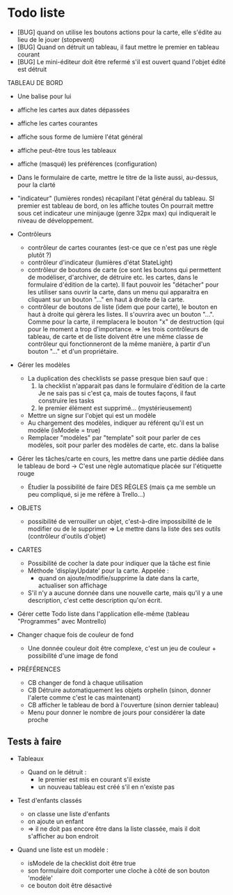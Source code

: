 # Todo liste

* [BUG] quand on utilise les boutons actions pour la carte, elle s'édite au lieu de le jouer (stopevent)
* [BUG] Quand on détruit un tableau, il faut mettre le premier en tableau courant
* [BUG] Le mini-éditeur doit être refermé s'il est ouvert quand l'objet édité est détruit

TABLEAU DE BORD
  * Une balise <dashboard> pour lui
  * affiche les cartes aux dates dépassées
  * affiche les cartes courantes
  * affiche sous forme de lumière l'état général
  * affiche peut-être tous les tableaux
  * affiche (masqué) les préférences (configuration)

* Dans le formulaire de carte, mettre le titre de la liste aussi, au-dessus, pour la clarté  
* "indicateur" (lumières rondes) récapilant l'état général du tableau. SI premier est tableau de bord, on les affiche toutes
  On pourrait mettre sous cet indicateur une minijauge (genre 32px max) qui indiquerait le niveau de développement.

* Contrôleurs
  - contrôleur de cartes courantes (est-ce que ce n'est pas une règle plutôt ?)
  - contrôleur d'indicateur (lumières d'état StateLight)
  - contrôleur de boutons de carte (ce sont les boutons qui permettent de modéliser, d'archiver, de détruire etc. les cartes, dans le formulaire d'édition de la carte). Il faut pouvoir les "détacher" pour les utiliser sans ouvrir la carte, dans un menu qui apparaitra en cliquant sur un bouton "..." en haut à droite de la carte.
  - contrôleur de boutons de liste (idem que pour carte), le bouton en haut à droite qui gèrera les listes. Il s'ouvrira avec un bouton "...". Comme pour la carte, il remplacera le bouton "x" de destruction (qui pour le moment a trop d'importance.
    => les trois contrôleurs de tableau, de carte et de liste doivent être une même classe de contrôleur qui fonctionneront de la même manière, à partir d'un bouton "..." et d'un propriétaire.

* Gérer les modèles
  * La duplication des checklists se passe presque bien sauf que :
    1. la checklist n'apparait pas dans le formulaire d'édition de la carte
        Je ne sais pas si c'est ça, mais de toutes façons, il faut construire les tasks
    2. le premier élément est supprimé… (mystérieusement)
  * Mettre un signe sur l'objet qui est un modèle
  * Au chargement des modèles, indiquer au référent qu'il est un modèle (isModele = true)
  * Remplacer "modèles" par "template" soit pour parler de ces modèles, soit pour parler
    des modèles de carte, etc. dans la balise <modeles>

* Gérer les tâches/carte en cours, les mettre dans une partie dédiée dans le tableau de bord
  -> C'est une règle automatique placée sur l'étiquette rouge
  * Étudier la possibilité de faire DES RÈGLES (mais ça me semble un peu compliqué, si je me réfère à Trello…)

* OBJETS
  * possibilité de verrouiller un objet, c'est-à-dire impossibilité de le modifier ou de le supprimer
    => Le mettre dans la liste des ses outils (contrôleur d'outils d'objet)

  
* CARTES
  * Possibilité de cocher la date pour indiquer que la tâche est finie
  * Méthode 'displayUpdate' pour la carte. Appelée :
    * quand on ajoute/modifie/supprime la date dans la carte, actualiser son affichage
  * S'il n'y a aucune donnée dans une nouvelle carte, mais qu'il y a une description, c'est cette description qu'on écrit.

* Gérer cette Todo liste dans l'application elle-même (tableau "Programmes" avec Montrello)

* Changer chaque fois de couleur de fond
  * Une donnée couleur doit être complexe, c'est un jeu de couleur + possibilité d'une image de fond

* PRÉFÉRENCES
  * CB changer de fond à chaque utilisation
  * CB Détruire automatiquement les objets orphelin (sinon, donner l'alerte comme c'est le cas maintenant)
  * CB afficher le tableau de bord à l'ouverture (sinon dernier tableau)
  * Menu pour donner le nombre de jours pour considérer la date proche

## Tests à faire

* Tableaux
  * Quand on le détruit :
    * le premier est mis en courant s'il existe
    * un nouveau tableau est créé s'il en n'existe pas

* Test d'enfants classés
  * on classe une liste d'enfants
  * on ajoute un enfant
  * => il ne doit pas encore être dans la liste classée, mais il doit s'afficher au bon endroit

* Quand une liste est un modèle :
  - isModele de la checklist doit être true
  - son formulaire doit comporter une cloche à côté de son bouton 'modèle'
  - ce bouton doit être désactivé
